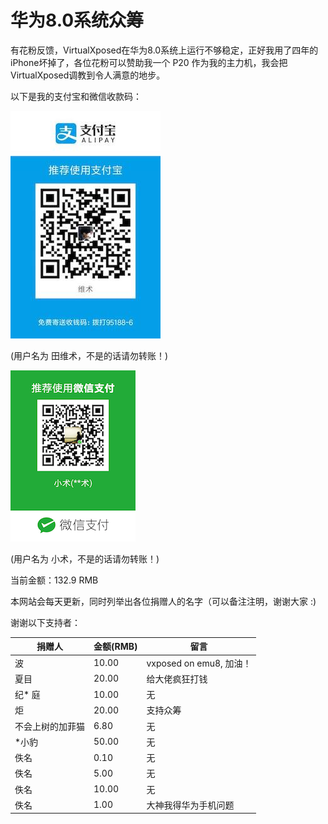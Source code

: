 # 华为8.0系统众筹

有花粉反馈，VirtualXposed在华为8.0系统上运行不够稳定，正好我用了四年的iPhone坏掉了，各位花粉可以赞助我一个 P20 作为我的主力机，我会把VirtualXposed调教到令人满意的地步。

以下是我的支付宝和微信收款码：

![支付宝](alipay.jpg) 

(用户名为 田维术，不是的话请勿转账！)


![微信](weixin.png) 

(用户名为 小术，不是的话请勿转账！)

当前金额：132.9 RMB

本网站会每天更新，同时列举出各位捐赠人的名字（可以备注注明，谢谢大家 :)

谢谢以下支持者：

| 捐赠人 | 金额(RMB) | 留言 |
|  --- | --- | --- |
| 波 | 10.00 | vxposed on emu8, 加油！ |
| 夏目 | 20.00 | 给大佬疯狂打钱 |
| 纪* 庭 | 10.00 | 无 |
| 炬| 20.00 | 支持众筹 |
| 不会上树的加菲猫 | 6.80 | 无 |
| *小豹 | 50.00 | 无 |
| 佚名 | 0.10 | 无 |
| 佚名 | 5.00 | 无 |
| 佚名 | 10.00 | 无 |
| 佚名 | 1.00 | 大神我得华为手机问题 |
